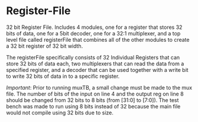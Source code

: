 # Register-File
32 bit Register File.
Includes 4 modules, one for a register that stores 32 bits of data, one for a 5bit decoder, one for a 32:1 multiplexer, and a top level file called registerFile that combines all of the other modules to create a 32 bit register of 32 bit width.

The registerFile specifically consists of 32 Individual Registers that can store 32 bits of data each, two multiplexers that can read the data from a specified register, and a decoder that can be used together with a write bit to write 32 bits of data in to a specific register. 

*Important*: Prior to running muxTB, a small change must be made to the mux file. The number of bits of the input on line 4 and the output reg on line 8 should be changed from 32 bits to 8 bits (from [31:0] to [7:0]). The test bench was made to run using 8 bits instead of 32 because the main file would not compile using 32 bits due to size.
